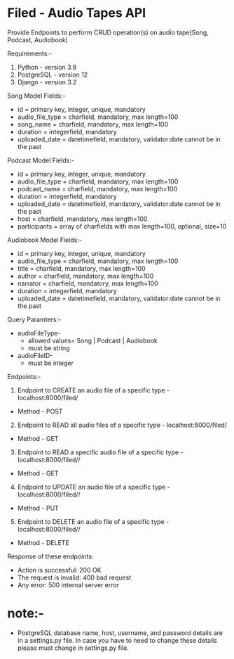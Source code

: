 # Filed - Audio Tapes API
Provide Endpoints to perform CRUD operation(s) on audio tape(Song, Podcast, Audiobook)

Requirements:-
1. Python - version 3.8
1. PostgreSQL - version 12
2. Django - version 3.2

Song Model Fields:-
  - id = primary key, integer, unique, mandatory
  - audio_file_type = charfield, mandatory, max length=100
  - song_name = charfield, mandatory, max length=100
  - duration = integerfield, mandatory
  - uploaded_date = datetimefield, mandatory, validator:date cannot be in the past

Podcast Model Fields:-
  - id = primary key, integer, unique, mandatory
  - audio_file_type = charfield, mandatory, max length=100
  - podcast_name = charfield, mandatory, max length=100
  - duration = integerfield, mandatory
  - uploaded_date = datetimefield, mandatory, validator:date cannot be in the past
  - host = charfield, mandatory, max length=100
  - participants = array of charfields with max length=100, optional, size=10

Audiobook Model Fields:-
  - id = primary key, integer, unique, mandatory
  - audio_file_type = charfield, mandatory, max length=100
  - title = charfield, mandatory, max length=100
  - author = charfield, mandatory, max length=100
  - narrator = charfield, mandatory, max length=100
  - duration = integerfield, mandatory
  - uploaded_date = datetimefield, mandatory, validator:date cannot be in the past
  
Query Paramters:-
* audioFileType- 
    - allowed values= Song | Podcast | Audiobook 
    - must be string
* audioFileID- 
    - must be integer
    
Endpoints:-
1. Endpoint to CREATE an audio file of a specific type - localhost:8000/filed/<audioFileType>
  - Method - POST
  
2. Endpoint to READ all audio files of a specific type - localhost:8000/filed/<audioFileType>
  - Method - GET

3. Endpoint to READ a specific audio file of a specific type - localhost:8000/filed/<audioFileType>/<audioFileID>
  - Method - GET

4. Endpoint to UPDATE an audio file of a specific type - localhost:8000/filed/<audioFileType>/<audioFileID>
  - Method - PUT

5. Endpoint to DELETE an audio file of a specific type - localhost:8000/filed/<audioFileType>/<audioFileID>
  - Method - DELETE

Response of these endpoints:
* Action is successful: 200 OK
* The request is invalid: 400 bad request
* Any error: 500 internal server error

# note:-
* PostgreSQL database name, host, username, and password details are in a settings.py file. In case you have to need to change these details please must change in settings.py file.

